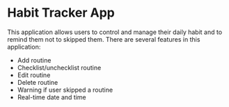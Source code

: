 # Habit Tracker App

This application allows users to control and manage their daily habit and to remind them not to skipped them. There are several features in this application:

- Add routine
- Checklist/unchecklist routine
- Edit routine
- Delete routine
- Warning if user skipped a routine
- Real-time date and time
